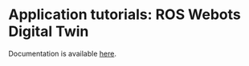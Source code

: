 # Application tutorials: ROS Webots Digital Twin

Documentation is available [here](https://www.docs.niryo.com/applications/ned/source/tutorials/digital_twin_ned_webots_using_ros.html).